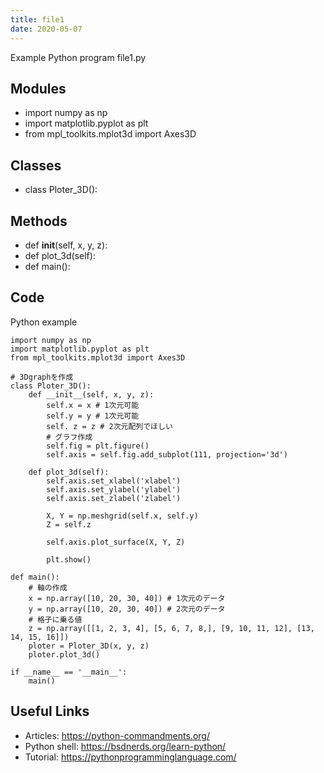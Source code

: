 ```yaml
---
title: file1
date: 2020-05-07
---
```

Example Python program file1.py

## Modules

* import numpy as np
* import matplotlib.pyplot as plt
* from mpl_toolkits.mplot3d import Axes3D

## Classes

* class Ploter_3D():

## Methods

* def __init__(self, x, y, z):
* def plot_3d(self):
* def main():

## Code

Python example

    import numpy as np
    import matplotlib.pyplot as plt
    from mpl_toolkits.mplot3d import Axes3D
    
    # 3Dgraphを作成
    class Ploter_3D():
        def __init__(self, x, y, z):
            self.x = x # 1次元可能
            self.y = y # 1次元可能
            self. z = z # 2次元配列でほしい
            # グラフ作成
            self.fig = plt.figure()
            self.axis = self.fig.add_subplot(111, projection='3d')
    
        def plot_3d(self):
            self.axis.set_xlabel('xlabel')
            self.axis.set_ylabel('ylabel')
            self.axis.set_zlabel('zlabel')
    
            X, Y = np.meshgrid(self.x, self.y)
            Z = self.z
    
            self.axis.plot_surface(X, Y, Z)
    
            plt.show()
    
    def main():
        # 軸の作成
        x = np.array([10, 20, 30, 40]) # 1次元のデータ
        y = np.array([10, 20, 30, 40]) # 2次元のデータ
        # 格子に乗る値
        z = np.array([[1, 2, 3, 4], [5, 6, 7, 8,], [9, 10, 11, 12], [13, 14, 15, 16]])
        ploter = Ploter_3D(x, y, z)
        ploter.plot_3d()
    
    if __name__ == '__main__':
        main()
    

## Useful Links

- Articles: https://python-commandments.org/
- Python shell: https://bsdnerds.org/learn-python/
- Tutorial: https://pythonprogramminglanguage.com/
